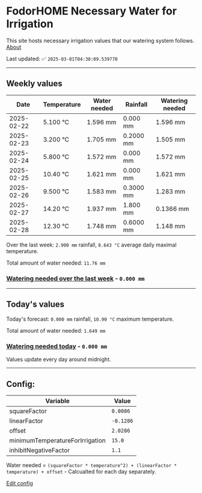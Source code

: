 # FodorHOME Necessary Water for Irrigation

This site hosts necessary irrigation values that our watering system follows. [About](https://github.com/redyau/irrigation)

Last updated: ✅ `2025-03-01T04:38:09.539770`

---

## Weekly values

| Date | Temperature | Water needed | Rainfall | Watering needed |
|-----|-----|-----|-----|-----|
| 2025-02-22 | 5.100 °C | 1.596 mm | 0.000 mm | 1.596 mm |
| 2025-02-23 | 3.200 °C | 1.705 mm | 0.2000 mm | 1.505 mm |
| 2025-02-24 | 5.800 °C | 1.572 mm | 0.000 mm | 1.572 mm |
| 2025-02-25 | 10.40 °C | 1.621 mm | 0.000 mm | 1.621 mm |
| 2025-02-26 | 9.500 °C | 1.583 mm | 0.3000 mm | 1.283 mm |
| 2025-02-27 | 14.20 °C | 1.937 mm | 1.800 mm | 0.1366 mm |
| 2025-02-28 | 12.30 °C | 1.748 mm | 0.6000 mm | 1.148 mm |


Over the last week: `2.900 mm` rainfall, `8.643 °C` average daily maximal temperature.

Total amount of water needed: `11.76 mm`

### [Watering needed over the last week](lastweek.txt) - `0.000 mm`

---

## Today's values

Today's forecast: `0.000 mm` rainfall, `10.90 °C` maximum temperature.

Total amount of water needed: `1.649 mm`

### [Watering needed today](today.txt) - `0.000 mm`

Values update every day around midnight.

---

## Config:

| Variable | Value |
|-----|-----|
| squareFactor | `0.0086` |
| linearFactor | `-0.1286` |
| offset | `2.0286` |
| minimumTemperatureForIrrigation | `15.0` |
| inhibitNegativeFactor | `1.1` |

Water needed = `(squareFactor * temperature^2) + (linearFactor * temperature) + offset` - Calcualted for each day separately.

[Edit config](https://github.com/RedyAu/irrigation/edit/main/config.json)
